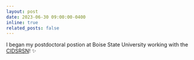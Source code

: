 ```yaml
---
layout: post
date: 2023-06-30 09:00:00-0400
inline: true
related_posts: false
---
```


I began my postdoctoral postion at Boise State University working with the [CIDSRSN](https://www.boisestate.edu/physics-cidsrsn/meet-the-team/)! :sparkles:
